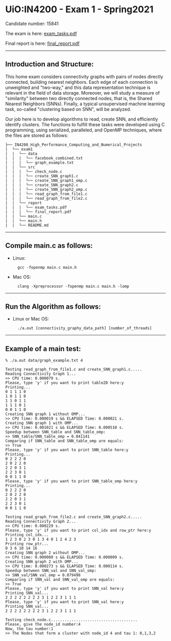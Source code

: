 # UiO:IN4200 - Exam 1 - Spring2021

Candidate number: 15841

The exam is here: [exam_tasks.pdf]()

Final report is here: [final_report.pdf]()

____
## Introduction and Structure:

This home exam considers connectivity graphs with pairs of nodes directly connected, building nearest neighbors. Each edge of each connection is unweighted and "two-way," and this data representation technique is relevant in the field of data storage. Moreover, we will study a measure of "similarity" between two directly connected nodes, that is, the Shared Nearest Neighbors (SNNs). Finally, a typical unsupervised machine learning task, so-called "clustering based on SNN", will be analyzed.

Our job here is to develop algorithms to read, create SNN, and efficiently identify clusters. The functions to fulfill these tasks were developed using C programming, using serialized, paralleled, and OpenMP techniques, where the files are stored as follows:

```
├── IN4200_High_Performance_Computing_and_Numerical_Projects
|  └── exam1
|  |  └── data
|  |  |  └── facebook_combined.txt
|  |  |  └── graph_example.txt
|  |  └── src
|  |  |  └── check_node.c
|  |  |  └── create_SNN_graph1.c
|  |  |  └── create_SNN_graph1_omp.c
|  |  |  └── create_SNN_graph2.c
|  |  |  └── create_SNN_graph2_omp.c
|  |  |  └── read_graph_from_file1.c
|  |  |  └── read_graph_from_file2.c
|  |  └── report
|  |  |  └── exam_tasks.pdf
|  |  |  └── final_report.pdf
|  |  └── main.c
|  |  └── main.h
|  |  └── README.md
```
____

## Compile main.c as follows:

- Linux:

        gcc -fopenmp main.c main.h


- Mac OS:
    
        clang -Xpreprocessor -fopenmp main.c main.h -lomp

____

## Run the Algorithm as follows:

- Linux or Mac OS:

        ./a.out [connectivity_graphy_data_path] [number_of_threads]

____

## Example of a main test:

```
% ./a.out data/graph_example.txt 4

Testing read_graph_from_file1.c and create_SNN_graph1.c.....
Reading Connectivity Graph 1...
>> CPU time: 0.000079 s.
Please, type 'y' if you want to print table2D here:y
Printing...
0 1 1 1 0
1 0 1 1 0
1 1 0 1 1
1 1 1 0 1
0 0 1 1 0
Creating SNN graph 1 without OMP...
>> CPU time: 0.000019 s && ELAPSED Time: 0.000021 s.
Creating SNN graph 1 with OMP...
>> CPU time: 0.001021 s && ELAPSED Time: 0.000510 s.
Speedup between SNN_table and SNN_table_omp:
>> SNN_table/SNN_table_omp = 0.041141
Comparing if SNN_table and SNN_table_omp are equals:
>> True
Please, type 'y' if you want to print SNN_table here:y
Printing...
0 2 2 2 0
2 0 2 2 0
2 2 0 3 1
2 2 3 0 1
0 0 1 1 0
Please, type 'y' if you want to print SNN_table_omp here:y
Printing...
0 2 2 2 0
2 0 2 2 0
2 2 0 3 1
2 2 3 0 1
0 0 1 1 0

Testing read_graph_from_file2.c and create_SNN_graph2.c.....
Reading Connectivity Graph 2...
>> CPU time: 0.000229 s.
Please, type 'y' if you want to print col_idx and row_ptr here:y
Printing col_idx...
1 2 3 0 2 3 0 1 3 4 0 1 2 4 2 3 
Printing row_ptr...
0 3 6 10 14 16
Creating SNN graph 2 without OMP...
>> CPU time: 0.000008 s && ELAPSED Time: 0.000009 s.
Creating SNN graph 2 with OMP...
>> CPU time: 0.000273 s && ELAPSED Time: 0.000114 s.
Speedup between SNN_val and SNN_val_omp:
>> SNN_val/SNN_val_omp = 0.079498
Comparing if SNN_val and SNN_val_omp are equals:
>> True
Please, type 'y' if you want to print SNN_val here:y
Printing SNN_val...
2 2 2 2 2 2 2 2 3 1 2 2 3 1 1 1
Please, type 'y' if you want to print SNN_val here:y
Printing SNN_val...
2 2 2 2 2 2 2 2 3 1 2 2 3 1 1 1

Testing check_node.c......................................
Please, give the node_id number:4
Now, the tau number:1
>> The Nodes that form a cluster with node_id 4 and tau 1: 0,1,3,2
```
